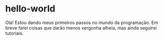 # hello-world
Olá!
Estou dando meus primeiros passos no mundo da programação.
Em breve farei coisas que darão menos vergonha alheia, mas ainda seguirei tutoriais.
